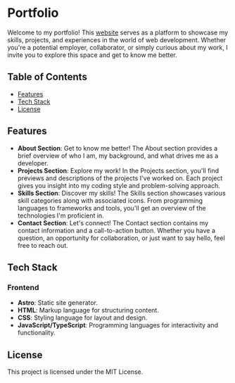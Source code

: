 # Portfolio

Welcome to my portfolio! This [website](https://daniel-ho986-portfolio.netlify.app/) serves as a platform to showcase my skills, projects, and experiences in the world of web development. Whether you're a potential employer, collaborator, or simply curious about my work, I invite you to explore this space and get to know me better.

## Table of Contents

- [Features](#features)
- [Tech Stack](#tech-stack)
- [License](#license)

## Features

- **About Section**: Get to know me better! The About section provides a brief overview of who I am, my background, and what drives me as a developer.
- **Projects Section**: Explore my work! In the Projects section, you'll find previews and descriptions of the projects I've worked on. Each project gives you insight into my coding style and problem-solving approach.
- **Skills Section**: Discover my skills! The Skills section showcases various skill categories along with associated icons. From programming languages to frameworks and tools, you'll get an overview of the technologies I'm proficient in.
- **Contact Section**: Let's connect! The Contact section contains my contact information and a call-to-action button. Whether you have a question, an opportunity for collaboration, or just want to say hello, feel free to reach out.

## Tech Stack

### Frontend

- **Astro**: Static site generator.
- **HTML**: Markup language for structuring content.
- **CSS**: Styling language for layout and design.
- **JavaScript/TypeScript**: Programming languages for interactivity and functionality.

## License

This project is licensed under the MIT License.
